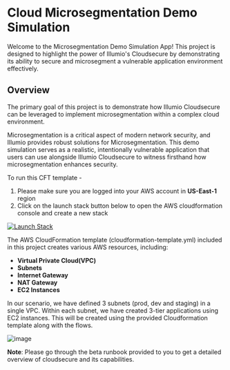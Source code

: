 # Cloud Microsegmentation Demo Simulation

Welcome to the Microsegmentation Demo Simulation App! This project is designed to highlight the power of Illumio's Cloudsecure by demonstrating its ability to secure and microsegment a vulnerable application environment effectively.

## Overview

The primary goal of this project is to demonstrate how Illumio Cloudsecure can be leveraged to implement microsegmentation within a complex cloud environment.

Microsegmentation is a critical aspect of modern network security, and Illumio provides robust solutions for Microsegmentation. This demo simulation serves as a realistic, intentionally vulnerable application that users can use alongside Illumio Cloudsecure to witness firsthand how microsegmentation enhances security.

To run this CFT template - 

1. Please make sure you are logged into your AWS account in **US-East-1** region
2. Click on the launch stack button below to open the AWS cloudformation console and create a new stack

[![Launch Stack](https://cdn.rawgit.com/buildkite/cloudformation-launch-stack-button-svg/master/launch-stack.svg)](https://console.aws.amazon.com/cloudformation/home?region=us-east-1#/stacks/new?stackName=Illumio-Beta-Demo-Simulation&templateURL=https://cft-illumio-simulation.s3.amazonaws.com/Illumio-Beta-Demo-Simulation.yaml) 

The AWS CloudFormation template (cloudformation-template.yml) included in this project creates various AWS resources, including:

- **Virtual Private Cloud(VPC)**
- **Subnets**
- **Internet Gateway**
- **NAT Gateway**
- **EC2 Instances**

In our scenario, we have defined 3 subnets (prod, dev and staging) in a single VPC. Within each subnet, we have created 3-tier applications using EC2 instances. This will be created using the provided Cloudformation template along with the flows. 

![image](https://github.com/adityakrishnan142/CloudSecure-Beta/assets/56053567/2d740069-300b-40e2-a42a-05288da565a3)

**Note**: Please go through the beta runbook provided to you to get a detailed overview of cloudsecure and its capabilities. 


